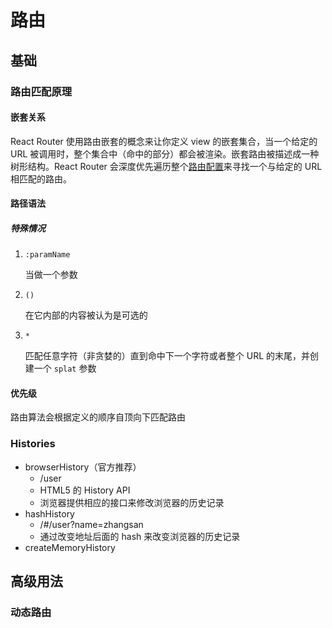 # 路由

## 基础

### 路由匹配原理

#### 嵌套关系

React Router 使用路由嵌套的概念来让你定义 view 的嵌套集合，当一个给定的 URL 被调用时，整个集合中（命中的部分）都会被渲染。嵌套路由被描述成一种树形结构。React Router 会深度优先遍历整个[路由配置](http://react-guide.github.io/react-router-cn/docs/guides/basics/docs/Glossary.md#routeconfig)来寻找一个与给定的 URL 相匹配的路由。

#### 路径语法

##### 特殊情况

1. `:paramName`

   当做一个参数

2. `()`

   在它内部的内容被认为是可选的

3. `*`

   匹配任意字符（非贪婪的）直到命中下一个字符或者整个 URL 的末尾，并创建一个 `splat` 参数

#### 优先级

路由算法会根据定义的顺序自顶向下匹配路由

### Histories

- browserHistory（官方推荐）
  - /user
  - HTML5 的 History API
  - 浏览器提供相应的接口来修改浏览器的历史记录
- hashHistory
  - /#/user?name=zhangsan
  - 通过改变地址后面的 hash 来改变浏览器的历史记录
- createMemoryHistory

## 高级用法

### 动态路由

